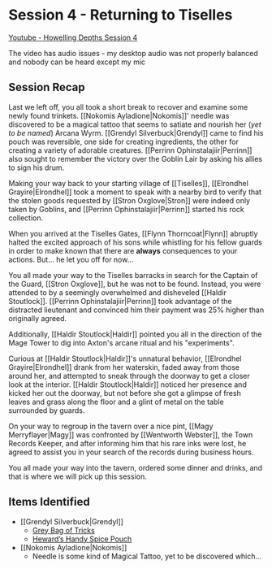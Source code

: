 # Session 4 - Returning to Tiselles

[Youtube - Howelling Depths Session 4](https://youtu.be/nWfkC7KIxlA)

The video has audio issues - my desktop audio was not properly balanced and nobody can be heard except my mic

## Session Recap

Last we left off, you all took a short break to recover and examine some newly found trinkets.  [[Nokomis Ayladione|Nokomis]]' needle was discovered to be a magical tattoo that seems to satiate and nourish her (*yet to be named*) Arcana Wyrm.  [[Grendyl Silverbuck|Grendyl]] came to find his pouch was reversible, one side for creating ingredients, the other for creating a variety of adorable creatures.  [[Perrinn Ophinstalajiir|Perrinn]] also sought to remember the victory over the Goblin Lair by asking his allies to sign his drum.

Making your way back to your starting village of [[Tiselles]], [[Elrondhel Grayire|Elrondhel]] took a moment to speak with a nearby bird to verify that the stolen goods requested by [[Stron Oxglove|Stron]] were indeed only taken by Goblins, and [[Perrinn Ophinstalajiir|Perrinn]] started his rock collection. 

When you arrived at the Tiselles Gates, [[Flynn Thorncoat|Flynn]] abruptly halted the excited approach of his sons while whistling for his fellow guards in order to make known that there are **always** consequences to your actions.  But... he let you off for now...

You all made your way to the Tiselles barracks in search for the Captain of the Guard, [[Stron Oxglove]], but he was not to be found. Instead, you were attended to by a seemingly overwhelmed and disheveled [[Haldir Stoutlock]].  [[Perrinn Ophinstalajiir|Perrinn]] took advantage of the distracted lieutenant and convinced him their payment was 25% higher than originally agreed.  

Additionally, [[Haldir Stoutlock|Haldir]] pointed you all in the direction of the Mage Tower to dig into Axton's arcane ritual and his "experiments".

Curious at [[Haldir Stoutlock|Haldir]]'s unnatural behavior, [[Elrondhel Grayire|Elrondhel]] drank from her waterskin, faded away from those around her, and attempted to sneak through the doorway to get a closer look at the interior. [[Haldir Stoutlock|Haldir]] noticed her presence and kicked her out the doorway, but not before she got a glimpse of fresh leaves and grass along the floor and a glint of metal on the table surrounded by guards.

On your way to regroup in the tavern over a nice pint, [[Magy Merryflayer|Magy]] was confronted by [[Wentworth Webster]], the Town Records Keeper, and after informing him that his rare inks were lost, he agreed to assist you in your search of the records during business hours.

You all made your way into the tavern, ordered some dinner and drinks, and that is where we will pick up this session.

## Items Identified

- [[Grendyl Silverbuck|Grendyl]]
	- [Grey Bag of Tricks](https://www.dndbeyond.com/magic-items/2965260-gray-bag-of-tricks)
	- [Heward’s Handy Spice Pouch](https://www.dndbeyond.com/magic-items/27063-hewards-handy-spice-pouch)
- [[Nokomis Ayladione|Nokomis]]
	- Needle is some kind of Magical Tattoo, yet to be discovered which...
